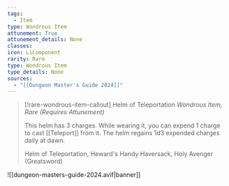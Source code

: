 ```yaml
---
tags:
  - Item
type: Wondrous Item
attunement: True
attunement_details: None
classes:
icon: LiComponent
rarity: Rare
type: Wondrous Item
type_details: None
sources: 
  - "[[Dungeon Master's Guide 2024]]"
---
```

>[!rare-wondrous-item-callout] Helm of Teleportation
>_Wondrous Item, Rare (Requires Attunement)_
>
>This helm has 3 charges. While wearing it, you can expend 1 charge to cast [[Teleport]] from it. The helm regains 1d3 expended charges daily at dawn.
>
>
>Helm of Teleportation, Heward's Handy Haversack, Holy Avenger (Greatsword)
>


![[dungeon-masters-guide-2024.avif|banner]]